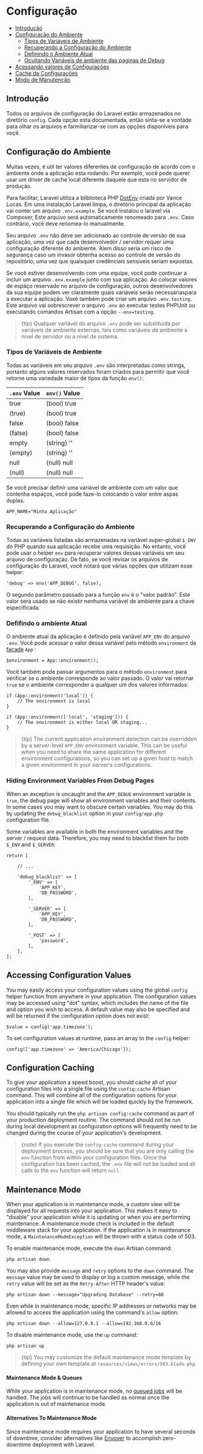 # Configuração

- [Introdução](#introduction)
- [Configuração do Ambiente](#environment-configuration)
    - [Tipos de Variáveis de Ambiente](#environment-variable-types)
    - [Recuperando a Configuração do Ambiente](#retrieving-environment-configuration)
    - [Definindo o Ambiente Atual](#determining-the-current-environment)
    - [Ocultando Variáveis de ambiente das paginas de Debug](#hiding-environment-variables-from-debug)
- [Acessando valores de Configurações](#accessing-configuration-values)
- [Cache de Configurações](#configuration-caching)
- [Modo de Manutenção](#maintenance-mode)

<a name="introduction"></a>
## Introdução

Todos os arquivos de configuração do Laravel estão armazenados no diretório `config`. Cada opção esta documentada, então sinta-se a vontade para olhar os arquivos e farmiliarizar-se com as opções disponíveis para voçê.

<a name="environment-configuration"></a>
## Configuração do Ambiente

Muitas vezes, é util ter valores diferentes de configuração de acordo com o ambiente onde a aplicação esta rodando. Por exemplo, você pode querer usar um driver de cache local diferente  daquele que esta no servidor de produção.

Para facilitar, Laravel utiliza a bliblioteca PHP [DotEnv](https://github.com/vlucas/phpdotenv) criada por Vance Lucas. Em uma instalação Laravel limpa, o diretório principal da aplicação vai conter um arquivo `.env.example`. Se você instalou o laravel via Composer, Este arquivo será automaticamente renomeado para `.env`. Caso contrário, você deve renomea-lo manualmente.

Seu arquivo `.env` não deve ser adicionado ao controle de versão de sua aplicação, uma vez que cada desenvolvedor / servidor requer uma configuração diferente do ambiente. Alem disso seria um risco de segurança caso um invasor obtenha acesso ao controle de versão do repositório, uma vez que quaisquer credênciais sensíveis seriam expostas.

Se você estiver desenvolvendo com uma equipe, você pode continuar a incluir um arquivo `.env.example` junto com sua aplicação. Ao colocar valores de espáço reservado no arquivo de configuração, outros desenvolvedores da sua equipe podem ver claramente quais variáveis serão necessáriaspara a executar a aplicação. Voxê também pode criar um arquivo `.env.testing`. Este arquivo vai sobrescrever o arquivo `.env` ao executar testes PHPUnit ou executando comandos Artisan com a opção `--env=testing`.

> {tip} Qualquer variável do arquivo `.env` pode ser substituida por variáveis de ambiente externas, tais como variáveis de ambiente a nivel de servidor ou a nível de sistema.

<a name="environment-variable-types"></a>
### Tipos de Variáveis de Ambiente

Todas as variáveis em seu arquivo `.env` são interpretadas como strings, portanto alguns valores reservados foram criados para permitir que você retorne uma variedade maior de tipos da função  `env()`:

`.env` Value  | `env()` Value
------------- | -------------
true | (bool) true
(true) | (bool) true
false | (bool) false
(false) | (bool) false
empty | (string) ''
(empty) | (string) ''
null | (null) null
(null) | (null) null

Se você precisar definir uma variável de ambiente com um valor que contenha espaços, você pode faze-lo colocando o valor entre aspas duplas.

    APP_NAME="Minha Aplicação"

<a name="retrieving-environment-configuration"></a>
### Recuperando a Configuração do Ambiente

Todas as variáveis listadas são armazenadas na variável super-global `$_ENV` do PHP quando sua aplicação recebe uma requisição. No entanto, você pode usar o helper `env` para recuperar valores dessas variáveis em seu arquivo de configuração. De fato, se você revisar os arquivos de configuração do Laravel, você notará que várias opções que utilizam esse helper:

    'debug' => env('APP_DEBUG', false),

O segundo parâmetro passado para a função `env` é o "valor padrão". Este valor será usado se não existir nenhuma variável de ambiente para a chave especificada.

<a name="determining-the-current-environment"></a>
### Defifindo o ambiente Atual

O ambiente atual da aplicação é definido pela variável `APP_ENV` do arquivo `.env`. Você pode acessar o valor dessa variável pelo método `environment` da [facade](/docs/{{version}}/facades) `App` :

    $environment = App::environment();

Você também pode passar argumentos para o método `environment` para verificar se o ambiente conresponde ao valor passado. O valor vai retornar `true` se o ambiente corresponder a qualquer um dos valores informados:

    if (App::environment('local')) {
        // The environment is local
    }

    if (App::environment(['local', 'staging'])) {
        // The environment is either local OR staging...
    }

> {tip} The current application environment detection can be overridden by a server-level `APP_ENV` environment variable. This can be useful when you need to share the same application for different environment configurations, so you can set up a given host to match a given environment in your server's configurations.

<a name="hiding-environment-variables-from-debug"></a>
### Hiding Environment Variables From Debug Pages

When an exception is uncaught and the `APP_DEBUG` environment variable is `true`, the debug page will show all environment variables and their contents. In some cases you may want to obscure certain variables. You may do this by updating the `debug_blacklist` option in your `config/app.php` configuration file.

Some variables are available in both the environment variables and the server / request data. Therefore, you may need to blacklist them for both `$_ENV` and `$_SERVER`:

    return [

        // ...

        'debug_blacklist' => [
            '_ENV' => [
                'APP_KEY',
                'DB_PASSWORD',
            ],

            '_SERVER' => [
                'APP_KEY',
                'DB_PASSWORD',
            ],

            '_POST' => [
                'password',
            ],
        ],
    ];

<a name="accessing-configuration-values"></a>
## Accessing Configuration Values

You may easily access your configuration values using the global `config` helper function from anywhere in your application. The configuration values may be accessed using "dot" syntax, which includes the name of the file and option you wish to access. A default value may also be specified and will be returned if the configuration option does not exist:

    $value = config('app.timezone');

To set configuration values at runtime, pass an array to the `config` helper:

    config(['app.timezone' => 'America/Chicago']);

<a name="configuration-caching"></a>
## Configuration Caching

To give your application a speed boost, you should cache all of your configuration files into a single file using the `config:cache` Artisan command. This will combine all of the configuration options for your application into a single file which will be loaded quickly by the framework.

You should typically run the `php artisan config:cache` command as part of your production deployment routine. The command should not be run during local development as configuration options will frequently need to be changed during the course of your application's development.

> {note} If you execute the `config:cache` command during your deployment process, you should be sure that you are only calling the `env` function from within your configuration files. Once the configuration has been cached, the `.env` file will not be loaded and all calls to the `env` function will return `null`.

<a name="maintenance-mode"></a>
## Maintenance Mode

When your application is in maintenance mode, a custom view will be displayed for all requests into your application. This makes it easy to "disable" your application while it is updating or when you are performing maintenance. A maintenance mode check is included in the default middleware stack for your application. If the application is in maintenance mode, a `MaintenanceModeException` will be thrown with a status code of 503.

To enable maintenance mode, execute the `down` Artisan command:

    php artisan down

You may also provide `message` and `retry` options to the `down` command. The `message` value may be used to display or log a custom message, while the `retry` value will be set as the `Retry-After` HTTP header's value:

    php artisan down --message="Upgrading Database" --retry=60

Even while in maintenance mode, specific IP addresses or networks may be allowed to access the application using the command's `allow` option:

    php artisan down --allow=127.0.0.1 --allow=192.168.0.0/16

To disable maintenance mode, use the `up` command:

    php artisan up

> {tip} You may customize the default maintenance mode template by defining your own template at `resources/views/errors/503.blade.php`.

#### Maintenance Mode & Queues

While your application is in maintenance mode, no [queued jobs](/docs/{{version}}/queues) will be handled. The jobs will continue to be handled as normal once the application is out of maintenance mode.

#### Alternatives To Maintenance Mode

Since maintenance mode requires your application to have several seconds of downtime, consider alternatives like [Envoyer](https://envoyer.io) to accomplish zero-downtime deployment with Laravel.
